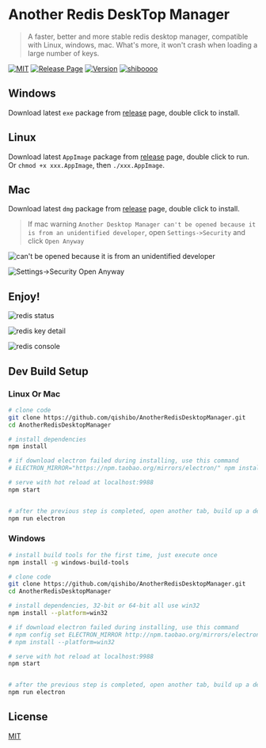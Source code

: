 # Another Redis DeskTop Manager

> A faster, better and more stable redis desktop manager, compatible with Linux, windows, mac. What's more, it won't crash when loading a large number of keys.

[![MIT](https://img.shields.io/badge/license-MIT-000000.svg)](LICENSE)
[![Release Page](https://img.shields.io/badge/Download-Release-blue.svg)](https://github.com/qishibo/AnotherRedisDesktopManager/releases)
[![Version](https://img.shields.io/github/release/qishibo/AnotherRedisDeskTopManager.svg?label=Release)](https://github.com/qishibo/AnotherRedisDesktopManager/releases)
[![shiboooo](https://img.shields.io/badge/Weibo-@%E9%BD%90%E5%A3%AB%E5%8D%9A-D64943.svg)](https://weibo.com/shiboooo/)

## Windows

Download latest `exe` package from [release](https://github.com/qishibo/AnotherRedisDesktopManager/releases) page, double click to install.

## Linux

Download latest `AppImage` package from [release](https://github.com/qishibo/AnotherRedisDesktopManager/releases) page, double click to run. Or `chmod +x xxx.AppImage`, then `./xxx.AppImage`.

## Mac

Download latest `dmg` package from [release](https://github.com/qishibo/AnotherRedisDesktopManager/releases) page, double click to install.

> If mac warning `Another Desktop Manager can't be opened because it is from an unidentified developer`, open `Settings->Security` and click `Open Anyway`

![can't be opened because it is from an unidentified developer](https://ws1.sinaimg.cn/large/71405cably1g1o8ln36ksj20bp065jrv.jpg)

![Settings->Security Open Anyway](https://ws1.sinaimg.cn/large/71405cably1g1o8lmzh4zj20ii0f1wfx.jpg)

## Enjoy!

![redis status](https://ws1.sinaimg.cn/large/71405cably1g129wwutkij20vn0mbae6.jpg)

![redis key detail](https://ws1.sinaimg.cn/large/71405cably1g129wwu51vj20vi0ma77n.jpg)

![redis console](https://ws1.sinaimg.cn/large/71405cably1g129wwtdfjj20vn0mbq6d.jpg)


## Dev Build Setup

### Linux Or Mac

```bash
# clone code
git clone https://github.com/qishibo/AnotherRedisDesktopManager.git
cd AnotherRedisDesktopManager

# install dependencies
npm install

# if download electron failed during installing, use this command
# ELECTRON_MIRROR="https://npm.taobao.org/mirrors/electron/" npm install

# serve with hot reload at localhost:9988
npm start


# after the previous step is completed, open another tab, build up a desktop client
npm run electron
```


### Windows

``` bash
# install build tools for the first time, just execute once
npm install -g windows-build-tools

# clone code
git clone https://github.com/qishibo/AnotherRedisDesktopManager.git
cd AnotherRedisDesktopManager

# install dependencies, 32-bit or 64-bit all use win32
npm install --platform=win32

# if download electron failed during installing, use this command
# npm config set ELECTRON_MIRROR http://npm.taobao.org/mirrors/electron/
# npm install --platform=win32

# serve with hot reload at localhost:9988
npm start


# after the previous step is completed, open another tab, build up a desktop client
npm run electron
```

## License

[MIT](LICENSE)

